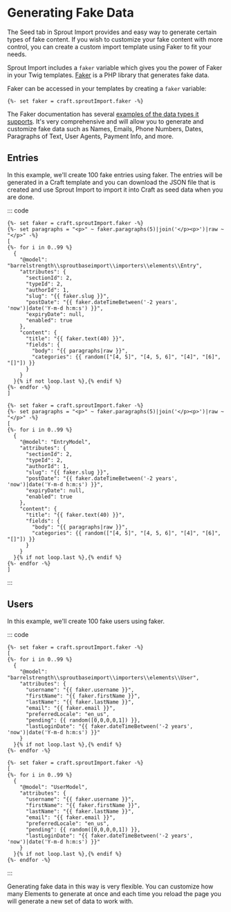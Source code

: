 # Generating Fake Data

The Seed tab in Sprout Import provides and easy way to generate certain types of fake content. If you wish to customize your fake content with more control, you can create a custom import template using Faker to fit your needs.

Sprout Import includes a `faker` variable which gives you the power of Faker in your Twig templates. [Faker](https://github.com/fzaninotto/Faker) is a PHP library that generates fake data. 

Faker can be accessed in your templates by creating a `faker` variable:

``` twig
{%- set faker = craft.sproutImport.faker -%}
```

The Faker documentation has several [examples of the data types it supports](https://github.com/fzaninotto/Faker#formatters). It's very comprehensive and will allow you to generate and customize fake data such as Names, Emails, Phone Numbers, Dates, Paragraphs of Text, User Agents, Payment Info, and more.

## Entries

In this example, we'll create 100 fake entries using faker. The entries will be generated in a Craft template and you can download the JSON file that is created and use Sprout Import to import it into Craft as seed data when you are done. 

::: code

``` twig Craft 3
{%- set faker = craft.sproutImport.faker -%}
{%- set paragraphs = "<p>" ~ faker.paragraphs(5)|join('</p><p>')|raw ~ "</p>" -%}
[
{%- for i in 0..99 %}
  {
    "@model": "barrelstrength\\sproutbaseimport\\importers\\elements\\Entry",
    "attributes": {
      "sectionId": 2,
      "typeId": 2,
      "authorId": 1,
      "slug": "{{ faker.slug }}",
      "postDate": "{{ faker.dateTimeBetween('-2 years', 'now')|date('Y-m-d h:m:s') }}",
      "expiryDate": null,
      "enabled": true
    },
    "content": {
      "title": "{{ faker.text(40) }}",
      "fields": {
        "body": "{{ paragraphs|raw }}",
        "categories": {{ random(["[4, 5]", "[4, 5, 6]", "[4]", "[6]", "[]"]) }}
      }
    }
  }{% if not loop.last %},{% endif %}
{%- endfor -%}
]
```

``` twig Craft 2
{%- set faker = craft.sproutImport.faker -%}
{%- set paragraphs = "<p>" ~ faker.paragraphs(5)|join('</p><p>')|raw ~ "</p>" -%}
[
{%- for i in 0..99 %}
  {
    "@model": "EntryModel",
    "attributes": {
      "sectionId": 2,
      "typeId": 2,
      "authorId": 1,
      "slug": "{{ faker.slug }}",
      "postDate": "{{ faker.dateTimeBetween('-2 years', 'now')|date('Y-m-d h:m:s') }}",
      "expiryDate": null,
      "enabled": true
    },
    "content": {
      "title": "{{ faker.text(40) }}",
      "fields": {
        "body": "{{ paragraphs|raw }}",
        "categories": {{ random(["[4, 5]", "[4, 5, 6]", "[4]", "[6]", "[]"]) }}
      }
    }
  }{% if not loop.last %},{% endif %}
{%- endfor -%}
]
```

:::

## Users

In this example, we'll create 100 fake users using faker. 

::: code

``` twig Craft 3
{%- set faker = craft.sproutImport.faker -%}
[
{%- for i in 0..99 %}
  {
    "@model": "barrelstrength\\sproutbaseimport\\importers\\elements\\User",
    "attributes": {
      "username": "{{ faker.username }}",
      "firstName": "{{ faker.firstName }}",
      "lastName": "{{ faker.lastName }}",
      "email": "{{ faker.email }}",
      "preferredLocale": "en_us",
      "pending": {{ random([0,0,0,0,1]) }},
      "lastLoginDate": "{{ faker.dateTimeBetween('-2 years', 'now')|date('Y-m-d h:m:s') }}"
    }
  }{% if not loop.last %},{% endif %}
{%- endfor -%}
```

``` twig Craft 2
{%- set faker = craft.sproutImport.faker -%}
[
{%- for i in 0..99 %}
  {
    "@model": "UserModel",
    "attributes": {
      "username": "{{ faker.username }}",
      "firstName": "{{ faker.firstName }}",
      "lastName": "{{ faker.lastName }}",
      "email": "{{ faker.email }}",
      "preferredLocale": "en_us",
      "pending": {{ random([0,0,0,0,1]) }},
      "lastLoginDate": "{{ faker.dateTimeBetween('-2 years', 'now')|date('Y-m-d h:m:s') }}"
    }
  }{% if not loop.last %},{% endif %}
{%- endfor -%}
```
:::

Generating fake data in this way is very flexible. You can customize how many Elements to generate at once and each time you reload the page you will generate a new set of data to work with.